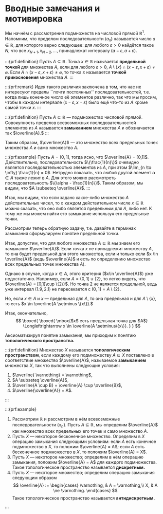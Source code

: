 # Вводные замечания и мотивировка

Мы начнём с рассмотрения подмножеств на числовой прямой $\mathbb{R}^1$. Напомним, что пределом последовательности $(a_n)$ называется число $a \in \mathbb{R}$, для которого верно следующее: для любого $\varepsilon >0$ найдётся такое $N$, что все $x_{N+1}, x_{N+2}, \ldots,$ принадлежат интервалу $(a -\varepsilon, a+\varepsilon).$

:::{prf:definition}
Пусть $A \subseteq \mathbb{R}$. Точка $x \in \mathbb{R}$ называется **предельной точкой** для множества $A$, если для любого $\varepsilon >0$, $A\setminus \{x\} \cap (x-\varepsilon, x+\varepsilon) \ne \varnothing.$ Если $A \cap (x-\varepsilon, x+\varepsilon) \ne \varnothing$, то точка $x$ называется **точкой прикосновения** множества $A.$
:::

:::{prf:remark}
Идея такого различия заключена в том, что нас не интересуют пределы ``почти постоянных'' последовательностей, т.е. когда лишь конечное число её элементов различно, так что мы просим, чтобы в каждом интервале $(x-\varepsilon, x +\varepsilon)$ было ещё что-то из $A$ кроме самой точки $x.$
:::

:::{prf:definition}
Пусть $A \subseteq \mathbb{R}$ — подмножество числовой прямой. Совокупность пределов всевозможных последовательностей элементов из $A$ называется **замыканием** множества $A$ и обозначается так $\overline{A}.$
:::

Таким образом, $\overline{A}$ — это множество всех предельных точек множества $A$ и само множество $A$.

:::{prf:example}
Пусть $A = (0,1]$, тогда ясно, что $\overline{A} = [0,1]$. Действительно, последовательность $\{\frac{1}{n}\}$ очевидно является последовательностью элементов из $A$, при этом $\lim_{n \to \infty} \frac{1}{n} = 0$. Нетрудно показать, что любой другой элемент $\alpha \in A$ также лежит в $A$. Для этого можно рассмотреть последовательность $\{\alpha - \frac{1}{n}\}$. Таким образом, мы видим, что $A \subseteq \overline{A}$.
:::

Итак, мы видим, что если задано какое-либо множество $A$ действительных чисел, то о каждом действительном числе $x\in \mathbb{R}$ можно сказать, что оно либо является предельным для $A$, либо нет. К тому же мы можем найти его замыкание используя его предельные точки. 

Рассмотрим теперь обратную задачу, т.е. давайте в терминах замыкания сформулируем понятие предельной точки.

Итак, допустим, что для любого множества $A \subseteq \mathbb{R}$ мы знаем его замыкание $\overline{A}$. Если точка $x$ не принадлежит множеству $A$, то она будет предельной для этого множества, если и только если $x \in \overline{A}$ (ведь $\overline{A}$ и есть по определению множество всех предельных точек множества $A$).

Однако в случае, когда $x \in A$, этого критерия ($x\in \overline{A}$) уже недостаточно. Например, если $A = (0,1]\cup \{2\}$, то легко видеть, что $\overline{A} = [0,1]\cup \{2\}$. Но точка $2$ не является предельной, ведь уже интервал $(1.9, 2.1)$ не пересекается c $(0,1] = A\setminus \{2\}$.

Но, если $x \in A$ и $x$ — предельная для $A$, то она предельная и для $A \setminus \{x\}$, то есть $x \in \overline{A \setminus \{x\}}.$

Итак, окончательно, 
$$
\boxed{
\boxed{ 
\mbox{$x$ есть предельная точка для $A$} \Longleftrightarrow x \in \overline{A \setminus\{x\}}.
} 
}
$$

Аксиоматизируя понятие замыкания, мы приходим к понятию **топологического пространства.**

:::{prf:definition}
Множество $X$ называется **топологическим пространством**, если каждому его подмножеству $A \subseteq X$ поставлено в соответствие множество $\overline{A}$, называемое **замыканием** множества $X$, так что выполнены следующие условия:

1. $\overline{ \varnothing} = \varnothing$,
2. $A \subseteq \overline{A}$,
3. $\overline{A \cup B} = \overline{A} \cup \overline{B}$,
4. $\overline{\overline{A}} = A$.

:::

:::{prf:example}

1. Рассмотрим $\mathbb{R}$ и рассмотрим в нём всевозможные последовательности $\{x_n\}$. Пусть $A \subseteq \mathbb{R}$, мы определим $\overline{A}$ как множество всех предельных его точек и само множество $A$.
2. Пусть $X$ — некоторое бесконечное множество. Определим в $X$ операцию замыкания следующими условиям: если $A$ есть конечное подмножество в $X$, то положим $\overline{A} = A$; если $A$ есть бесконечное подмножество в $X$, то положим $\overline{A} = X$. 
3. Пусть $X$ — некоторое множество; определим в нём операцию замыкания, положим $\overline{A} = A$ для каждого подмножества. Такое топологическое пространство называется **дискретным.**
4. Пусть $X$ — некоторое множество; определим операцию замыкания следующим образом
$$
\overline{A} := \begin{cases}
\varnothing, & A = \varnothing,\\
X, & A \ne \varnothing.
\end{cases}
$$
Такое топологическое пространство называется **антидискретным.**

:::
